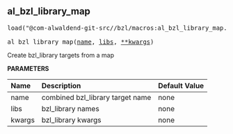 <!-- Generated with Stardoc: http://skydoc.bazel.build -->



<a id="al_bzl_library_map"></a>

## al_bzl_library_map

<pre>
load("@com-alwaldend-git-src//bzl/macros:al_bzl_library_map.bzl", "al_bzl_library_map")

al_bzl_library_map(<a href="#al_bzl_library_map-name">name</a>, <a href="#al_bzl_library_map-libs">libs</a>, <a href="#al_bzl_library_map-kwargs">**kwargs</a>)
</pre>

Create bzl_library targets from a map

**PARAMETERS**


| Name  | Description | Default Value |
| :------------- | :------------- | :------------- |
| <a id="al_bzl_library_map-name"></a>name |  combined bzl_library target name   |  none |
| <a id="al_bzl_library_map-libs"></a>libs |  bzl_library names   |  none |
| <a id="al_bzl_library_map-kwargs"></a>kwargs |  bzl_library kwargs   |  none |


